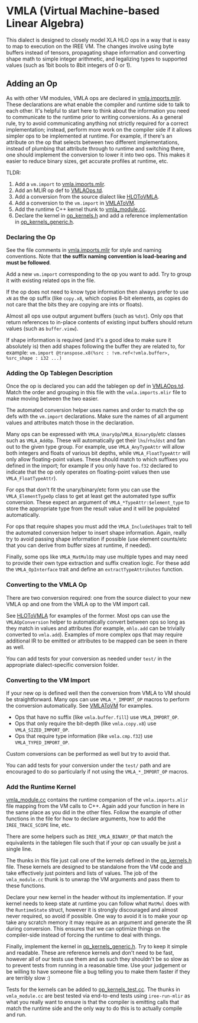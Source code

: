 # VMLA (Virtual Machine-based Linear Algebra)

This dialect is designed to closely model XLA HLO ops in a way that is easy to
map to execution on the IREE VM. The changes involve using byte buffers instead
of tensors, propagating shape information and converting shape math to simple
integer arithmetic, and legalizing types to supported values (such as 1bit bools
to 8bit integers of 0 or 1).

## Adding an Op

As with other VM modules, VMLA ops are declared in
[vmla.imports.mlir](/iree/compiler/Dialect/VMLA/vmla.imports.mlir). These
declarations are what enable the compiler and runtime side to talk to each
other. It's helpful to start here to think about the information you need to
communicate to the runtime prior to writing conversions. As a general rule, try
to avoid communicating anything not strictly required for a correct
implementation; instead, perform more work on the compiler side if it allows
simpler ops to be implemented at runtime. For example, if there's an attribute
on the op that selects between two different implementations, instead of
plumbing that attribute through to runtime and switching there, one should
implement the conversion to lower it into two ops. This makes it easier to
reduce binary sizes, get accurate profiles at runtime, etc.

TLDR:

1.  Add a `vm.import` to
    [vmla.imports.mlir](/iree/compiler/Dialect/VMLA/vmla.imports.mlir).
2.  Add an MLIR op def to
    [VMLAOps.td](/iree/compiler/Dialect/VMLA/IR/VMLAOps.td).
3.  Add a conversion from the source dialect like
    [HLOToVMLA](/iree/compiler/Dialect/VMLA/Conversion/HLOToVMLA/).
4.  Add a conversion to the `vm.import` in
    [VMLAToVM](/iree/compiler/Dialect/VMLA/Conversion/VMLAToVM/).
5.  Add the runtime C++ kernel thunk to
    [vmla_module.cc](/iree/hal/vmla/vmla_module.cc).
6.  Declare the kernel in [op_kernels.h](/iree/hal/vmla/op_kernels.h) and add a
    reference implementation in
    [op_kernels_generic.h](/iree/hal/vmla/op_kernels_generic.h).

### Declaring the Op

See the file comments in
[vmla.imports.mlir](/iree/compiler/Dialect/VMLA/vmla.imports.mlir) for style and
naming conventions. Note that **the suffix naming convention is load-bearing and
must be followed**.

Add a new `vm.import` corresponding to the op you want to add. Try to group it
with existing related ops in the file.

If the op does not need to know type information then always prefer to use `xN`
as the op suffix (like `copy.x8`, which copies 8-bit elements, as copies do not
care that the bits they are copying are ints or floats).

Almost all ops use output argument buffers (such as `%dst`). Only ops that
return references to in-place contents of existing input buffers should return
values (such as `buffer.view`).

If shape information is required (and it's a good idea to make sure it
absolutely is) then add shapes following the buffer they are related to, for
example: `vm.import @transpose.x8(%src : !vm.ref<!vmla.buffer>, %src_shape : i32
...)`

### Adding the Op Tablegen Description

Once the op is declared you can add the tablegen op def in
[VMLAOps.td](/iree/compiler/Dialect/VMLA/IR/VMLAOps.td). Match the order and
grouping in this file with the `vmla.imports.mlir` file to make moving between
the two easier.

The automated conversion helper uses names and order to match the op defs with
the `vm.import` declarations. Make sure the names of all argument values and
attributes match those in the declaration.

Many ops can be expressed with `VMLA_UnaryOp`/`VMLA_BinaryOp`/etc classes such
as `VMLA_AddOp`. These will automatically get their `lhs`/`rhs`/`dst` and fan
out to the given type group. For example, use `VMLA_AnyTypeAttr` will allow both
integers and floats of various bit depths, while `VMLA_FloatTypeAttr` will only
allow floating-point values. These should match to which suffixes you defined in
the import; for example if you only have `foo.f32` declared to indicate that the
op only operates on floating-point values then use `VMLA_FloatTypeAttr`).

For ops that don't fit the unary/binary/etc form you can use the
`VMLA_ElementTypeOp` class to get at least get the automated type suffix
conversion. These expect an argument of `VMLA_*TypeAttr:$element_type` to store
the appropriate type from the result value and it will be populated
automatically.

For ops that require shapes you must add the `VMLA_IncludeShapes` trait to tell
the automated conversion helper to insert shape information. Again, really try
to avoid passing shape information if possible (use element counts/etc that you
can derive from buffer sizes at runtime, if needed).

Finally, some ops like `VMLA_MatMulOp` may use multiple types and may need to
provide their own type extraction and suffix creation logic. For these add the
`VMLA_OpInterface` trait and define an `extractTypeAttributes` function.

### Converting to the VMLA Op

There are two conversion required: one from the source dialect to your new VMLA
op and one from the VMLA op to the VM import call.

See [HLOToVMLA](/iree/compiler/Dialect/VMLA/Conversion/HLOToVMLA/) for examples
of the former. Most ops can use the `VMLAOpConversion` helper to automatically
convert between ops so long as they match in values and attributes (for example,
`mhlo.add` can be trivially converted to `vmla.add`). Examples of more complex
ops that may require additional IR to be emitted or attributes to be mapped can
be seen in there as well.

You can add tests for your conversion as needed under `test/` in the appropriate
dialect-specific conversion folder.

### Converting to the VM Import

If your new op is defined well then the conversion from VMLA to VM should be
straightforward. Many ops can use `VMLA_*_IMPORT_OP` macros to perform the
conversion automatically. See
[VMLAToVM](/iree/compiler/Dialect/VMLA/Conversion/VMLAToVM/) for examples.

*   Ops that have no suffix (like `vmla.buffer.fill`) use `VMLA_IMPORT_OP`.
*   Ops that only require the bit-depth (like `vmla.copy.x8`) use
    `VMLA_SIZED_IMPORT_OP`.
*   Ops that require type information (like `vmla.cmp.f32`) use
    `VMLA_TYPED_IMPORT_OP`.

Custom conversions can be performed as well but try to avoid that.

You can add tests for your conversion under the `test/` path and are encouraged
to do so particularly if not using the `VMLA_*_IMPORT_OP` macros.

### Add the Runtime Kernel

[vmla_module.cc](/iree/hal/vmla/vmla_module.cc) contains the runtime companion
of the `vmla.imports.mlir` file mapping from the VM calls to C++. Again add your
function in here in the same place as you did in the other files. Follow the
example of other functions in the file for how to declare arguments, how to add
the `IREE_TRACE_SCOPE` line, etc.

There are some helpers such as `IREE_VMLA_BINARY_OP` that match the equivalents
in the tablegen file such that if your op can usually be just a single line.

The thunks in this file just call one of the kernels defined in the
[op_kernels.h](/iree/hal/vmla/op_kernels.h) file. These kernels are designed to
be standalone from the VM code and take effectively just pointers and lists of
values. The job of the `vmla_module.cc` thunk is to unwrap the VM arguments and
pass them to these functions.

Declare your new kernel in the header without its implementation. If your kernel
needs to keep state at runtime you can follow what `MatMul` does with the
`RuntimeState` struct, however it is strongly discouraged and almost never
required, so avoid if possible. One way to avoid it is to make your op take any
scratch memory it may require as an argument and generate the IR during
conversion. This ensures that we can optimize things on the compiler-side
instead of forcing the runtime to deal with things.

Finally, implement the kernel in
[op_kernels_generic.h](/iree/hal/vmla/op_kernels_generic.h). Try to keep it
simple and readable. These are reference kernels and don't need to be fast,
however all of our tests use them and as such they shouldn't be so slow as to
prevent tests from running in a reasonable time. Use your judgement or be
willing to have someone file a bug telling you to make them faster if they are
terribly slow :)

Tests for the kernels can be added to
[op_kernels_test.cc](/iree/hal/vmla/op_kernels_test.cc). The thunks in
`vmla_module.cc` are best tested via end-to-end tests using `iree-run-mlir` as
what you really want to ensure is that the compiler is emitting calls that match
the runtime side and the only way to do this is to actually compile and run.
